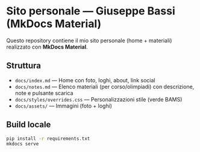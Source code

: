 # Sito personale — Giuseppe Bassi (MkDocs Material)


Questo repository contiene il mio sito personale (home + materiali) realizzato con **MkDocs Material**.


## Struttura
- `docs/index.md` — Home con foto, loghi, about, link social
- `docs/notes.md` — Elenco materiali (per corso/olimpiadi) con descrizione, note e pulsante scarica
- `docs/styles/overrides.css` — Personalizzazioni stile (verde BAMS)
- `docs/assets/` — Immagini (foto + loghi)


## Build locale
```bash
pip install -r requirements.txt
mkdocs serve
